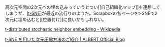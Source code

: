
高次元空間の2次元への埋め込みっていうとつい[[自己組織化マップ]]を連想してしまうが、[[t-SNE]](2008)が最近の流行りのようだ。Scrapboxの各ページをt-SNEで2次元に埋め込むと[[位置付け]]に良いかもしれない。

[t-distributed stochastic neighbor embedding - Wikipedia](https://en.wikipedia.org/wiki/T-distributed_stochastic_neighbor_embedding)

[t-SNE を用いた次元圧縮方法のご紹介 | ALBERT Official Blog](https://blog.albert2005.co.jp/2015/12/02/tsne/)

